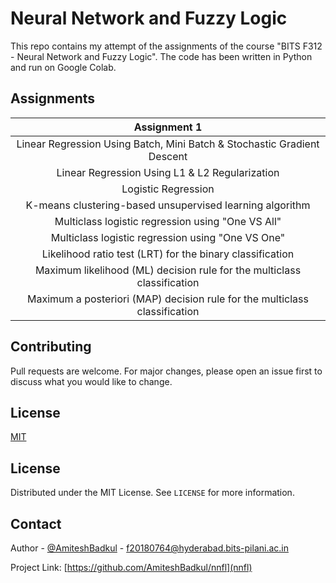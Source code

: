 # Neural Network and Fuzzy Logic
This repo contains my attempt of the assignments of the course "BITS F312 - Neural Network and Fuzzy Logic". The code has been written in Python and run on Google Colab.

## Assignments
|                                Assignment 1                                |
|:--------------------------------------------------------------------------:|
|  Linear Regression Using Batch, Mini Batch & Stochastic Gradient Descent   |
|               Linear Regression Using L1 & L2 Regularization               |
|                            Logistic Regression                             |
|          K-means clustering-based unsupervised learning algorithm          |
|              Multiclass logistic regression using "One VS All"             |
|              Multiclass logistic regression using "One VS One"             |
|          Likelihood ratio test (LRT) for the binary classification         |
|   Maximum likelihood (ML) decision rule for the multiclass classification  |
| Maximum a posteriori (MAP) decision rule for the multiclass classification |


## Contributing
Pull requests are welcome. For major changes, please open an issue first to discuss what you would like to change.


## License
[MIT](https://github.com/AmiteshBadkul/fpga-lab/blob/master/LICENSE)

<!-- LICENSE -->
## License

Distributed under the MIT License. See `LICENSE` for more information.

<!-- CONTACT -->
## Contact

Author - [@AmiteshBadkul](https://github.com/AmiteshBadkul) - f20180764@hyderabad.bits-pilani.ac.in

Project Link: [https://github.com/AmiteshBadkul/nnfl](nnfl)

